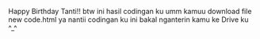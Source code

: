 Happy Birthday Tanti!! btw ini hasil codingan ku umm kamuu download file new code.html ya nantii codingan ku ini bakal nganterin kamu ke Drive ku ^_^
